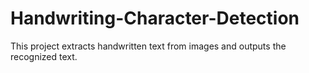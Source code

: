# Handwriting-Character-Detection
This project extracts handwritten text from images and outputs the recognized text.
